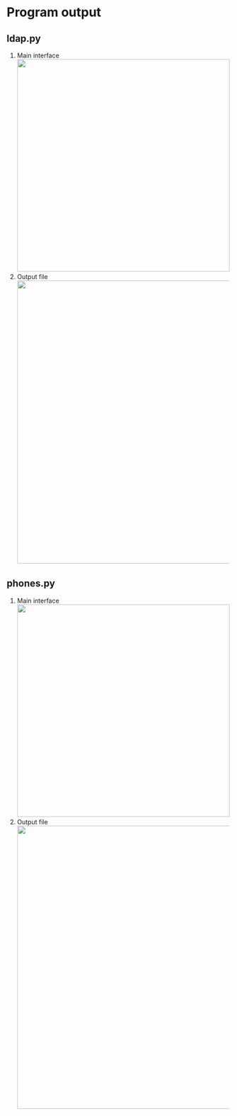 # Program output

## ldap.py

1. Main interface<br><img src="https://github.com/hendraanggrian/IIT-ITM513/raw/assets/assignments/hw6/screenshot1_1.png" width="480">
2. Output file<br><img src="https://github.com/hendraanggrian/IIT-ITM513/raw/assets/assignments/hw6/screenshot1_2.png" width="640">

<div style="page-break-after: always;"></div>

## phones.py

1. Main interface<br><img src="https://github.com/hendraanggrian/IIT-ITM513/raw/assets/assignments/hw6/screenshot2_1.png" width="480">
2. Output file<br><img src="https://github.com/hendraanggrian/IIT-ITM513/raw/assets/assignments/hw6/screenshot2_2.png" width="640">

